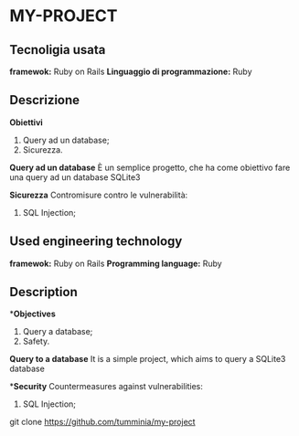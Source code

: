 # MY-PROJECT

## Tecnoligia usata
**framewok:** Ruby on Rails 
**Linguaggio di programmazione:** Ruby

## Descrizione
**Obiettivi**
1. Query ad un database;
2. Sicurezza.

**Query ad un database**
È un semplice progetto, che ha come obiettivo fare una query ad un database SQLite3

**Sicurezza**
Contromisure contro le vulnerabilità:
1. SQL Injection;

## Used engineering technology
**framewok:** Ruby on Rails 
**Programming language:** Ruby

## Description
***Objectives**
1. Query a database;
2. Safety.

**Query to a database**
It is a simple project, which aims to query a SQLite3 database

***Security**
Countermeasures against vulnerabilities:
1. SQL Injection;

git clone https://github.com/tumminia/my-project
